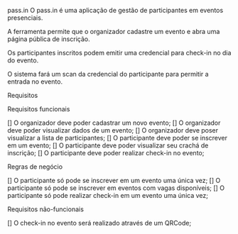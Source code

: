 pass.in
O pass.in é uma aplicação de gestão de participantes em eventos presenciais.

A ferramenta permite que o organizador cadastre um evento e abra uma página pública de inscrição.

Os participantes inscritos podem emitir uma credencial para check-in no dia do evento.

O sistema fará um scan da credencial do participante para permitir a entrada no evento.

Requisitos

Requisitos funcionais

 [] O organizador deve poder cadastrar um novo evento;
 [] O organizador deve poder visualizar dados de um evento;
 [] O organizador deve poser visualizar a lista de participantes;
 [] O participante deve poder se inscrever em um evento;
 [] O participante deve poder visualizar seu crachá de inscrição;
 [] O participante deve poder realizar check-in no evento;

Regras de negócio

[] O participante só pode se inscrever em um evento uma única vez;
[] O participante só pode se inscrever em eventos com vagas disponíveis;
[] O participante só pode realizar check-in em um evento uma única vez;

Requisitos não-funcionais

[] O check-in no evento será realizado através de um QRCode;